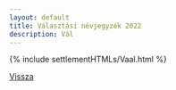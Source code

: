```yaml
---
layout: default
title: Választási névjegyzék 2022
description: Vál
---
```


{% include settlementHTMLs/Vaal.html %}

[Vissza](./)